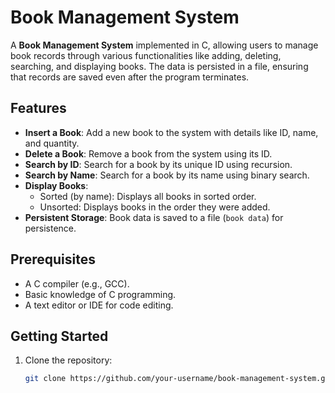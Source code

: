 # Book Management System

A **Book Management System** implemented in C, allowing users to manage book records through various functionalities like adding, deleting, searching, and displaying books. The data is persisted in a file, ensuring that records are saved even after the program terminates.

## Features

- **Insert a Book**: Add a new book to the system with details like ID, name, and quantity.
- **Delete a Book**: Remove a book from the system using its ID.
- **Search by ID**: Search for a book by its unique ID using recursion.
- **Search by Name**: Search for a book by its name using binary search.
- **Display Books**:
  - Sorted (by name): Displays all books in sorted order.
  - Unsorted: Displays books in the order they were added.
- **Persistent Storage**: Book data is saved to a file (`book data`) for persistence.

## Prerequisites

- A C compiler (e.g., GCC).
- Basic knowledge of C programming.
- A text editor or IDE for code editing.

## Getting Started

1. Clone the repository:
   ```bash
   git clone https://github.com/your-username/book-management-system.git
